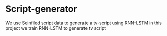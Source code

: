 # Script-generator
We use Seinfiled script data to generate a tv-script using RNN-LSTM 
in this project we train RNN-LSTM to generate tv script
